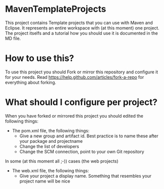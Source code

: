 MavenTemplateProjects
=====================

This project contains Template projects that you can use with Maven and Eclipse. It represents an entire workspace with (at this moment) one project. The project itselfs and a tutorial how you should use it is documented in the MD file.

# How to use this?
To use this project you should Fork or mirror this repository and configure it for your needs. Read https://help.github.com/articles/fork-a-repo for everything about forking. 

# What should I configure per project?
When you have forked or mirrored this project you should edited the following things:
- The pom.xml file, the following things:
  - Give a new group and artifact id. Best practice is to name these after your package and projectname
  - Change the list of developers
  - Change the SCM connection, point to your own Git repository

In some (at this moment all ;-)) cases (the web projects)
- The web.xml file, the following things:
  - Give your project a display name. Something that resembles your project name will be nice
